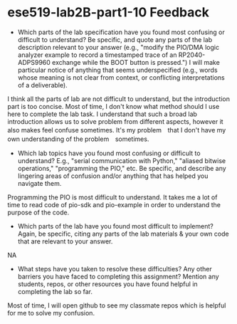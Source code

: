 # ese519-lab2B-part1-10 Feedback

- Which parts of the lab specification have you found most confusing or difficult to understand? Be specific, and quote any parts of the lab description relevant to your answer (e.g., "modify the PIO/DMA logic analyzer example to record a timestamped trace of an RP2040-ADPS9960 exchange while the BOOT button is pressed.") I will make particular notice of anything that seems underspecified (e.g., words whose meaning is not clear from context, or conflicting interpretations of a deliverable).

I think all the parts of lab are not difficult to understand, but the introduction part is too concise. Most of time, I don't know what method should I use here to complete the lab task. I understand that such a broad lab introduction allows us to solve problem from different aspects, however it also makes feel confuse sometimes. It's my problem　that I don't have my own understanding of the problem　sometimes. 

- Which lab topics have you found most confusing or difficult to understand? E.g., "serial communication with Python," "aliased bitwise operations," "programming the PIO," etc. Be specific, and describe any lingering areas of confusion and/or anything that has helped you navigate them.

Programming the PIO is most difficult to understand. It takes me a lot of time to read code of pio-sdk and pio-example in order to understand the purpose of the code. 

- Which parts of the lab have you found most difficult to implement? Again, be specific, citing any parts of the lab materials & your own code that are relevant to your answer.

NA

- What steps have you taken to resolve these difficulties? Any other barriers you have faced to completing this assignment? Mention any students, repos, or other resources you have found helpful in completing the lab so far.

Most of time, I will open github to see my classmate repos which is helpful for me to solve my confusion. 

